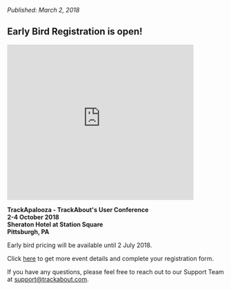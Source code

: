 *Published: March 2, 2018*
## Early Bird Registration is open!

<iframe width="432" height="360" frameborder="0" src="https://s3.amazonaws.com/embed.animoto.com/play.html?w=swf/production/vp1&e=1520023969&f=Y0vezcviRwycP1fYYxT0Pg&d=0&m=p&r=360p&volume=100&start_res=0p&i=m&asset_domain=s3-p.animoto.com&animoto_domain=animoto.com&options=autostart/loop" allowfullscreen></iframe>

<strong>TrackApalooza - TrackAbout's User Conference<br>
2-4 October 2018<br>
Sheraton Hotel at Station Square<br>
Pittsburgh, PA<br></strong>

Early bird pricing will be available until 2 July 2018. 

Click [here](https://www.surveymonkey.com/r/Trackapalooza2018) to get more event details and complete your registration form.

If you have any questions, please feel free to reach out to our Support Team at [support@trackabout.com](mailto:support@trackabout.com).
